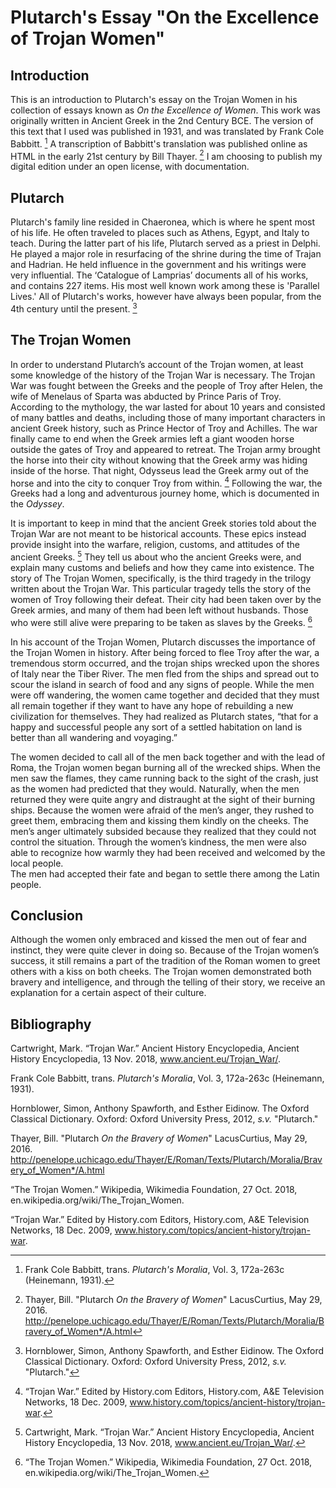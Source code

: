 # Plutarch's Essay "On the Excellence of Trojan Women"

## Introduction

This is an introduction to Plutarch's essay on the Trojan Women in his collection of essays known as *On the Excellence of Women*.  This work was originally written in Ancient Greek in the 2nd Century BCE.  The version of this text that I used was published in 1931, and was translated by Frank Cole Babbitt. [^babbitt]  A transcription of Babbitt's translation was published online as HTML in the early 21st century by Bill Thayer.  [^thayer] I am choosing to publish my digital edition under an open license, with documentation.  

[^babbitt]: Frank Cole Babbitt, trans. *Plutarch's Moralia*, Vol. 3, 172a-263c (Heinemann, 1931).  

[^thayer]: Thayer, Bill. "Plutarch *On the Bravery of Women*" LacusCurtius, May 29, 2016. http://penelope.uchicago.edu/Thayer/E/Roman/Texts/Plutarch/Moralia/Bravery_of_Women*/A.html

## Plutarch

Plutarch's family line resided in Chaeronea, which is where he spent most of his life.  He often traveled to places such as Athens, Egypt, and Italy to teach.  During the latter part of his life, Plutarch served as a priest in Delphi.  He played a major role in resurfacing of the shrine during the time of Trajan and Hadrian.  He held influence in the government and his writings were very influential. The ‘Catalogue of Lamprias’ documents all of his works, and contains 227 items.  His most well known work among these is 'Parallel Lives.' All of Plutarch's works, however have always been popular, from the 4th century until the present. [^hornblower]

[^hornblower]: Hornblower, Simon, Anthony Spawforth, and Esther Eidinow.  The Oxford Classical Dictionary.  Oxford: Oxford University Press, 2012, *s.v.* "Plutarch."

## The Trojan Women

In order to understand Plutarch’s account of the Trojan women, at least some knowledge of the history of the Trojan War is necessary.  The Trojan War was fought between the Greeks and the people of Troy after Helen, the wife of Menelaus of Sparta was abducted by Prince Paris of Troy.  According to the mythology, the war lasted for about 10 years and consisted of many battles and deaths, including those of many important characters in ancient Greek history, such as Prince Hector of Troy and Achilles.  The war finally came to end when the Greek armies left a giant wooden horse outside the gates of Troy and appeared to retreat.  The Trojan army brought the horse into their city without knowing that the Greek army was hiding inside of the horse.  That night, Odysseus lead the Greek army out of the horse and into the city to conquer Troy from within. [^history.com]  Following the war, the Greeks had a long and adventurous journey home, which is documented in the *Odyssey*.

It is important to keep in mind that the ancient Greek stories told about the Trojan War are not meant to be historical accounts.  These epics instead provide insight into the warfare, religion, customs, and attitudes of the ancient Greeks. [^cartwright] They tell us about who the ancient Greeks were, and explain many customs and beliefs and how they came into existence.  The story of The Trojan Women, specifically, is the third tragedy in the trilogy written about the Trojan War.  This particular tragedy tells the story of the women of Troy following their defeat.  Their city had been taken over by the Greek armies, and many of them had been left without husbands.  Those who were still alive were preparing to be taken as slaves by the Greeks. [^wikipedia]  

In his account of the Trojan Women, Plutarch discusses the importance of the Trojan Women in history.  After being forced to flee Troy after the war, a tremendous storm occurred, and the trojan ships wrecked upon the shores of Italy near the Tiber River. The men fled from the ships and spread out to scour the island in search of food and any signs of people.  While the men were off wandering, the women came together and decided that they must all remain together if they want to have any hope of rebuilding a new civilization for themselves.  They had realized as Plutarch states, “that for a happy and successful people any sort of a settled habitation on land is better than all wandering and voyaging.”  

The women decided to call all of the men back together and with the lead of Roma, the Trojan women began burning all of the wrecked ships.  When the men saw the flames, they came running back to the sight of the crash, just as the women had predicted that they would.  Naturally, when the men returned they were quite angry and distraught at the sight of their burning ships.  Because the women were afraid of the men’s anger, they rushed to greet them, embracing them and kissing them kindly on the cheeks. The men’s anger ultimately subsided because they realized that they could not control the situation. Through the women’s kindness, the men were also able to recognize how warmly they had been received and welcomed by the local people.  
The men had accepted their fate and began to settle there among the Latin people.

[^history.com]:“Trojan War.” Edited by History.com Editors, History.com, A&E Television Networks, 18 Dec. 2009, www.history.com/topics/ancient-history/trojan-war.

[^cartwright]: Cartwright, Mark. “Trojan War.” Ancient History Encyclopedia, Ancient History Encyclopedia, 13 Nov. 2018, www.ancient.eu/Trojan_War/.

[^wikipedia]: “The Trojan Women.” Wikipedia, Wikimedia Foundation, 27 Oct. 2018, en.wikipedia.org/wiki/The_Trojan_Women.

## Conclusion

Although the women only embraced and kissed the men out of fear and instinct, they were quite clever in doing so.  Because of the Trojan women’s success, it still remains a part of the tradition of the Roman women to greet others with a kiss on both cheeks.  The Trojan women demonstrated both bravery and intelligence, and through the telling of their story, we receive an explanation for a certain aspect of their culture.

## Bibliography

Cartwright, Mark. “Trojan War.” Ancient History Encyclopedia, Ancient History Encyclopedia, 13 Nov. 2018, www.ancient.eu/Trojan_War/.

Frank Cole Babbitt, trans. *Plutarch's Moralia*, Vol. 3, 172a-263c (Heinemann, 1931).  

Hornblower, Simon, Anthony Spawforth, and Esther Eidinow.  The Oxford Classical Dictionary.  Oxford: Oxford University Press, 2012, *s.v.* "Plutarch."

Thayer, Bill. "Plutarch *On the Bravery of Women*" LacusCurtius, May 29, 2016. http://penelope.uchicago.edu/Thayer/E/Roman/Texts/Plutarch/Moralia/Bravery_of_Women*/A.html

“The Trojan Women.” Wikipedia, Wikimedia Foundation, 27 Oct. 2018, en.wikipedia.org/wiki/The_Trojan_Women.

“Trojan War.” Edited by History.com Editors, History.com, A&E Television Networks, 18 Dec. 2009, www.history.com/topics/ancient-history/trojan-war.
